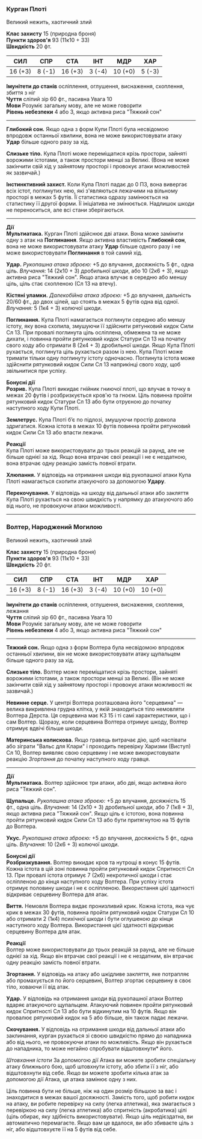 ### Курган Плоті

Великий нежить, хаотичний злий

**Клас захисту** 15 (природна броня)  
**Пункти здоров'я** 93 (11к10 + 33)  
**Швидкість** 20 фт.

|**СИЛ**|**СПР**|**СТА**|**ІНТ**|**МДР**|**ХАР**|
|---|---|---|---|---|---|
|16 (+3)|8 (-1)|16 (+3)|3 (-4)|10 (+0)|5 (-3)|

**Імунітети до станів** осліплення, оглушення, виснаження, схоплення, збиття з ніг  
**Чуття** сліпий зір 60 фт., пасивна Увага 10  
**Мови** Розуміє загальну мову, але не може говорити  
**Рівень небезпеки** 4 або 3, якщо активна риса "Тяжкий сон"

---

**Глибокий сон.** Якщо одна з форм Купи Плоті була несвідомою впродовж останньої хвилини, вона не може використовувати атаку **Удар** більше одного разу за хід.

**Слизьке тіло.** Купа Плоті може переміщатися крізь простори, зайняті ворожими істотами, а також простори менші за Великі. (Вона не може закінчити свій хід у зайнятому просторі і провокує атаки можливостей як зазвичай.)

**Інстинктивний захист.** Коли Купа Плоті падає до 0 ПЗ, вона вивергає всіх істот, поглинутих нею, які з'являються лежачими на вільному просторі в межах 5 футів. Її статистика одразу замінюється на статистику її другої форми. Її ініціатива не змінюється. Надлишок шкоди не переноситься, але всі стани зберігаються.

---

**Дії**  
**Мультиатака.** Курган Плоті здійснює дві атаки. Вона може замінити одну з атак на **Поглинання**. Якщо активна властивість **Глибокий сон**, вона не може використовувати атаку **Удар** більше одного разу і не може використовувати **Поглинання** в той самий хід.

**Удар.** _Рукопашна атака зброєю:_ +5 до влучання, досяжність 5 фт., одна ціль. _Влучання:_ 14 (2к10 + 3) дробильної шкоди, або 10 (2к6 + 3), якщо активна риса "Тяжкий сон". Якщо атака влучає в середню або меншу ціль, ціль стає схопленою (Сл 13 на втечу).

**Кістяні уламки.** _Далекобійна атака зброєю:_ +5 до влучання, дальність 20/60 фт., до двох цілей, що стоять в межах 5 футів одна від одної. _Влучання:_ 5 (1к4 + 3) колючої шкоди.

**Поглинання.** Купа Плоті намагається поглинути середню або меншу істоту, яку вона схопила, змушуючи її здійснити рятунковий кидок Сили Сл 13. При провалі поглинута ціль осліплена, обмежена та не може дихати, і повинна пройти рятунковий кидок Статури Сл 13 на початку свого ходу або отримати 8 (2к4 + 3) дробильної шкоди. Якщо Купа Плоті рухається, поглинута ціль рухається разом із нею. Купа Плоті може тримати тільки одну поглинуту істоту одночасно. Поглинута істота може здійснити рятунковий кидок Сили Сл 13 наприкінці свого ходу, щоб звільнитися при успіху.

**Бонусні дії**  
**Розрив.** Купа Плоті викидає гнійник гниючої плоті, що влучає в точку в межах 20 футів і розбризкується кров'ю та гноєм. Ціль повинна пройти рятунковий кидок Статури Сл 13 або бути отруєною до початку наступного ходу Купи Плоті.

**Землетрус.** Купа Плоті б’є по підлозі, змушуючи простір довкола здригатися. Кожна істота в межах 10 футів повинна пройти рятунковий кидок Сили Сл 13 або впасти лежачи.

**Реакції**  
Купа Плоті може використовувати до трьох реакцій за раунд, але не більше однієї за хід. Якщо вона втрачає свої реакції і не є нездатною, вона втрачає одну реакцію замість повної втрати.

**Хлюпання.** У відповідь на отримання шкоди від рукопашної атаки Купа Плоті намагається схопити атакуючого за допомогою **Удару**.

**Перекочування.** У відповідь на шкоду від дальньої атаки або закляття Купа Плоті рухається на свою швидкість у напрямку до атакуючого або від нього, не провокуючи атаки можливості.

---

### Волтер, Народжений Могилою

Великий нежить, хаотичний злий

**Клас захисту** 15 (природна броня)  
**Пункти здоров'я** 93 (11к10 + 33)  
**Швидкість** 20 фт.

| **СИЛ** | **СПР** | **СТА** | **ІНТ** | **МДР** | **ХАР** |
| ------- | ------- | ------- | ------- | ------- | ------- |
| 16 (+3) | 8 (-1)  | 16 (+3) | 3 (-4)  | 10 (+0) | 10 (+0) |

**Імунітети до станів** осліплення, оглушення, виснаження, схоплення, лежання  
**Чуття** сліпий зір 60 фт., пасивна Увага 10  
**Мови** Розуміє загальну мову, але не може говорити  
**Рівень небезпеки** 4 або 3, якщо активна риса "Тяжкий сон"

---

**Тяжкий сон.** Якщо одна з форм Волтера була несвідомою впродовж останньої хвилини, він не може використовувати атаку щупальцем більше одного разу за хід.

**Слизьке тіло.** Волтер може переміщатися крізь простори, зайняті ворожими істотами, а також простори менші за Великі. (Він не може закінчити свій хід у зайнятому просторі і провокує атаки можливості як зазвичай.)

**Невинне серце.** У центрі Волтера розташована його "серцевина" — велика викривлена грудна клітка, у якій знаходиться тіло немовляти Волтера Дерста. Ця серцевина має КЗ 15 і ті самі характеристики, що і сам Волтер. Щоразу, коли серцевина Волтера отримує шкоду, Волтер отримує вдвічі більше шкоди.

**Материнська колискова.** Якщо гравець витрачає дію, щоб наспівати або зіграти "Вальс для Клари" і проходить перевірку Харизми (Виступ) Сл 10, Волтер виявляє свою серцевину і не може використовувати реакцію _Згортання_ до початку наступного ходу гравця.

---

**Дії**  
**Мультиатака.** Волтер здійснює три атаки, або дві, якщо активна його риса "Тяжкий сон".

**Щупальце.** _Рукопашна атака зброєю:_ +5 до влучання, досяжність 15 фт., одна ціль. _Влучання:_ 14 (2к10 + 3) дробильної шкоди, або 7 (1к8 + 3), якщо активна риса "Тяжкий сон". Якщо ціль є істотою, вона повинна пройти рятунковий кидок Сили Сл 13 або бути притягнутою на 15 футів до Волтера.

**Укус.** _Рукопашна атака зброєю:_ +5 до влучання, досяжність 5 фт., одна ціль. _Влучання:_ 10 (2к6 + 3) колючої шкоди.

**Бонусні дії**  
**Розбризкування.** Волтер викидає кров та нутрощі в конус 15 футів. Кожна істота в цій зоні повинна пройти рятунковий кидок Спритності Сл 13. При провалі істота отримує 7 (2к6) некротичної шкоди і стає осліпленою до кінця наступного ходу Волтера. При успіху істота отримує половину шкоди і не є осліпленою. Використання цієї здатності відкриває серцевину Волтера для атак.

**Виття.** Немовля Волтера видає пронизливий крик. Кожна істота, яка чує крик в межах 30 футів, повинна пройти рятунковий кидок Статури Сл 10 або отримати 2 (1к4) психічної шкоди і бути оглушеною до кінця наступного ходу Волтера. Використання цієї здатності відкриває серцевину Волтера для атак.

**Реакції**  
Волтер може використовувати до трьох реакцій за раунд, але не більше однієї за хід. Якщо він втрачає свої реакції і не є нездатним, він втрачає одну реакцію замість повної втрати.

**Згортання.** У відповідь на атаку або шкідливе закляття, яке потрапляє або промахується по його серцевині, Волтер згортає серцевину в своє тіло, ховаючи її від атак.

**Удар.** У відповідь на отримання шкоди від рукопашної атаки Волтер вдаряє атакуючого щупальцем. Атакуючий повинен пройти рятунковий кидок Спритності Сл 13 або бути відкинутим на 10 футів. Якщо він провалює рятунковий кидок на 5 або більше, він також падає лежачи.

**Скочування.** У відповідь на отримання шкоди від дальньої атаки або заклинання, курган рухається зі своєю швидкістю прямо до нападника або від нього, не провокуючи  атаки по можливість. Якщо він рухається до нападника, то може негайно спробувати відштовхнути* його.

*Штовхання істоти*
За допомогою дії Атака ви можете зробити спеціальну атаку ближнього бою, щоб штовхнути істоту, або збити її з ніг, або відштовхнути від себе. Якщо ви можете зробити кілька атак за допомогою дії Атака, ця атака замінює одну з них.

Ціль повинна бути не більше, ніж на один розмір більшою за вас і знаходитися в межах вашої досяжності. Замість того, щоб робити кидок на атаку, ви робите перевірку на силу (легка атлетика), яка змагається з перевіркою на силу (легка атлетика) або спритність (акробатика) цілі (ціль обирає, яку здібність використовувати). Якщо ціль недієздатна, ви автоматично перемагаєте. Якщо вам це вдалося, ви або збиваєте ціль з ніг, або відштовхуєте її на 5 футів від себе.

